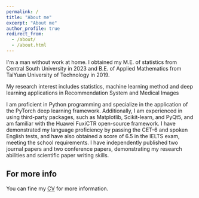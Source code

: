 ```yaml
---
permalink: /
title: "About me"
excerpt: "About me"
author_profile: true
redirect_from: 
  - /about/
  - /about.html
---
```


I'm a man without work at home. I obtained my M.E. of statistics from Central South University in 2023 and B.E. of Applied Mathematics from TaiYuan University of Technology in 2019.

My research interest includes statistics, machine learning method and deep learning applications in Recommendation System and Medical Images

I am proficient in Python programming and specialize in the application of the PyTorch deep learning framework. Additionally, I am experienced in using third-party packages, such as Matplotlib, Scikit-learn, and PyQt5, and am familiar with the Huawei FuxiCTR open-source framework. I have demonstrated my language proficiency by passing the CET-6 and spoken English tests, and have also obtained a score of 6.5 in the IELTS exam, meeting the school requirements. I have independently published two journal papers and two conference papers, demonstrating my research abilities and scientific paper writing skills.


For more info
------

You can fine my [CV]("../files.CV_Su_Ri.pdf") for more information.
